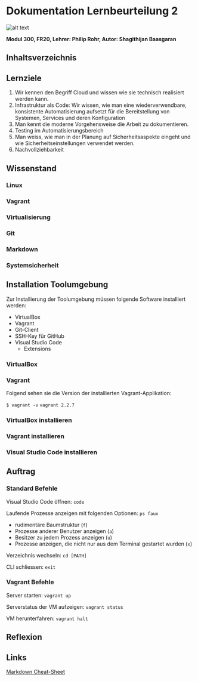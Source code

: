 # Dokumentation Lernbeurteilung 2
![alt text](https://www.itprotoday.com/sites/itprotoday.com/files/styles/article_featured_retina/public/Cloud%20with%20light%20coming%20from%20it%20and%20connected%20vectors%20within.jpg?itok=9i48eejV "Logo Title Text 1")

**Modul 300, FR20, Lehrer: Philip Rohr, Autor: Shagithijan Baasgaran** 

## Inhaltsverzeichnis

## Lernziele
1. Wir kennen den Begriff Cloud und wissen wie sie technisch realisiert werden kann.
2. Infrastruktur als Code: Wir wissen, wie man eine wiederverwendbare, konsistente Automatisierung aufsetzt für die Bereitstellung von Systemen, Services und deren Konfiguration
3. Man kennt die moderne Vorgehensweise die Arbeit zu dokumentieren.
4. Testing im Automatisierungsbereich
5. Man weiss, wie man in der Planung auf Sicherheitsaspekte eingeht und wie Sicherheitseinstellungen verwendet werden.
6. Nachvollziehbarkeit

## Wissenstand
### Linux

### Vagrant

### Virtualisierung

### Git

### Markdown

### Systemsicherheit

## Installation Toolumgebung
Zur Installierung der Toolumgebung müssen folgende Software installiert werden:
- VirtualBox
- Vagrant
- Git-Client
- SSH-Key für GitHub
- Visual Studio Code
  - Extensions
### VirtualBox 

### Vagrant
Folgend sehen sie die Version der installierten Vagrant-Applikation:

`$ vagrant -v`
`vagrant 2.2.7`


### VirtualBox installieren

### Vagrant installieren

### Visual Studio Code installieren


## Auftrag


### Standard Befehle
Visual Studio Code öffnen:
`code`

Laufende Prozesse anzeigen mit folgenden Optionen:
 `ps faux`
- rudimentäre Baumstruktur (`f`)
- Prozesse anderer Benutzer anzeigen (`a`)
- Besitzer zu jedem Prozess anzeigen (`u`)
- Prozesse anzeigen, die nicht nur aus dem Terminal gestartet wurden (`x`)
 
Verzeichnis wechseln:
`cd [PATH]`

CLI schliessen:
`exit`

### Vagrant Befehle
Server starten:
`vagrant up`

Serverstatus der VM aufzeigen:
`vagrant status`

VM herunterfahren:
`vagrant halt`


## Reflexion

## Links

[Markdown Cheat-Sheet](https://www.markdownguide.org/cheat-sheet/)
